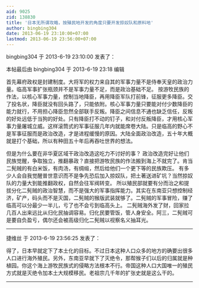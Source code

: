 ```yaml
---
aid: 9025
zid: 138830
title: '日本无所谓攻略，按殖民地开发的角度只要开发掠奴队和原料地'
author: bingbing304
date: 2013-06-19 23:10:00+07:00
lastmod: 2013-06-19 23:56:00+07:00
---
```


bingbing304 于 2013-6-19 23:10:00 发表了：

本帖最后由 bingbing304 于 2013-6-19 23:18 编辑 

首先幕府政权是封建制度。大将军的权力来自其的军事力量不是侍奉天皇的政治力量。临高军事扩张瓶颈并不是军事力量不足，而是政治基础不足。 按游牧民族的作法，以核心军事力量，控制当地降臣，再用降臣军队打前锋，征服更多降臣。交了投名状，降臣就没有回头路了，只能依附。核心军事力量只要能对付少数降臣的能力就行，不用担心降臣忽然全部联手反叛。降臣之间信息不通也缺乏信任，反叛的好处远低于当狗的好处。只有降臣打不动的钉子，和对付反叛降臣，才用核心军事力量屠城立威。这样滚筒式的军事征服几年内就能席卷大陆。只是临高的野心不是军事征服而是政治改造，才是进程缓慢的原因。大陆全面政治改造，五十年大概就是打个基础，所以有种田五十年后再吞吐世界的想法。

但是为什么要在非华夏区域干政治改造这吃力不讨好的事？ 政治改造完好让他们民族觉醒，争取独立，推翻暴政？直接把游牧民族的作法搬到海上不就完了。肯当二髡贼的有白米饭，有肉汤，有绸缎，然后给他们一个更下等的民族欺压。 有多少人会自我觉醒普世意识而不是争先恐后加入掠奴队，把土著送进矿坑？当然掠奴队的力量大到能推翻政权，自然会往军阀转变。 所以殖民部就要有分而治之和提拔分化二髡贼的政治智慧，而不是强大的军事指挥能力。其实在东南亚只想控制经济，矿产，码头而不是灭国，二髡贼的猴版武装就够了。二髡贼的军事冒险，赚了临高可以分最少一半儿，亏了也不会亏到临高头上。 二髡贼海外发了财，回家拉几百人出来远比从归化民抽调容易。归化民要管饭，管人身安全。阿三，二髡贼可是要自负盈亏，偶尔还会被高级归化二髡贼以视察名义抽耳光。

---------

捷维丝 于 2013-6-19 23:56:25 发表了：

得了，日本早就定下了本土化的目标。不过日本这种人口众多的地方的确要出很多人口进行海外殖民。另外，东南亚早就下了灭绝令，那帮猴子们以后的归属就是种植园。你这个海上游牧民族式的侵略方法根本不行。帝国这种人口大国唯一的殖民方式就是灭绝令加本土大规模移民。老祖宗几千年的扩张史就是这么干的。

---------

